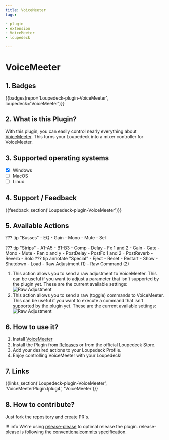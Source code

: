 ```yaml
---
title: VoiceMeeter
tags:

- plugin
- extension
- VoiceMeeter
- loupedeck

---
```


# VoiceMeeter

## 1. Badges

{{badges(repo='Loupedeck-plugin-VoiceMeeter', loupedeck='VoiceMeeter')}}

## 2. What is this Plugin?

With this plugin, you can easily control nearly everything about [VoiceMeeter](https://voicemeeter.com/). This turns your Loupedeck into a mixer controller for VoiceMeeter.

## 3. Supported operating systems
- [x] Windows
- [ ] MacOS
- [ ] Linux

## 4. Support / Feedback

{{feedback_section('Loupedeck-plugin-VoiceMeeter')}}

## 5. Available Actions

??? tip "Busses"
    - EQ
    - Gain
    - Mono
    - Mute
    - Sel

??? tip "Strips"
    - A1-A5
    - B1-B3
    - Comp
    - Delay
    - Fx 1 and 2
    - Gain
    - Gate
    - Mono
    - Mute
    - Pan x and y
    - PostDelay
    - PostFx 1 and 2
    - PostReverb
    - Reverb
    - Solo
??? tip annotate "Special"
    - Eject
    - Reset
    - Restart
    - Show
    - Shutdown
    - Load
    - Raw Adjustment (1) 
    - Raw Command (2) 
1. This action allows you to send a raw adjustment to VoiceMeeter. This can be useful if you want to adjust a parameter that isn't supported by the plugin yet. These are the current available settings: ![Raw Adjustment](/assets/images/guides/Loupedeck/VoiceMeeter/raw_adjustment.png)
2. This action allows you to send a raw (toggle) commands to VoiceMeeter. This can be useful if you want to execute a command that isn't supported by the plugin yet. These are the current available settings: ![Raw Adjustment](/assets/images/guides/Loupedeck/VoiceMeeter/raw_command.png)

## 6. How to use it?

1. Install [VoiceMeeter](https://voicemeeter.com/)
2. Install the Plugin from <a href="https://github.com/XeroxDev/Loupedeck-plugin-VoiceMeeter/releases">Releases</a> or from the official Loupedeck Store.
3. Add your desired actions to your Loupedeck Profile.
4. Enjoy controlling VoiceMeeter with your Loupedeck!

## 7. Links

{{links_section('Loupedeck-plugin-VoiceMeeter', 'VoiceMeeterPlugin.lplug4', 'VoiceMeeter')}}

## 8. How to contribute?

Just fork the repository and create PR's.

!!! info
    We're using [release-please](https://github.com/googleapis/release-please) to optimal release the plugin.
    release-please is following the [conventionalcommits](https://www.conventionalcommits.org) specification.
